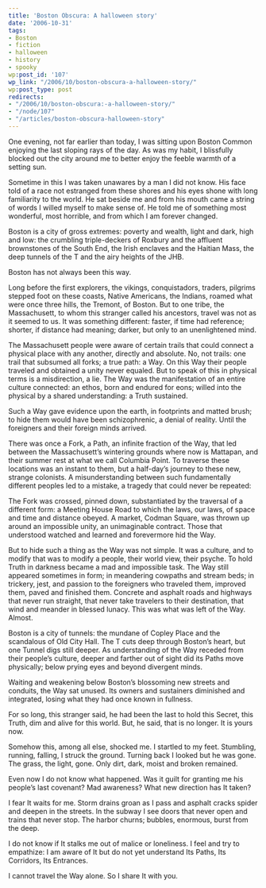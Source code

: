 ```yaml
---
title: 'Boston Obscura: A halloween story'
date: '2006-10-31'
tags:
- Boston
- fiction
- halloween
- history
- spooky
wp:post_id: '107'
wp_link: "/2006/10/boston-obscura-a-halloween-story/"
wp:post_type: post
redirects:
- "/2006/10/boston-obscura:-a-halloween-story/"
- "/node/107"
- "/articles/boston-obscura-halloween-story"
---
```


One evening, not far earlier than today, I was sitting upon Boston Common enjoying the last sloping rays of the day. As was my habit, I blissfully blocked out the city around me to better enjoy the feeble warmth of a setting sun.

Sometime in this I was taken unawares by a man I did not know. His face told of a race not estranged from these shores and his eyes shone with long familiarity to the world. He sat beside me and from his mouth came a string of words I willed myself to make sense of. He told me of something most wonderful, most horrible, and from which I am forever changed.

Boston is a city of gross extremes: poverty and wealth, light and dark, high and low: the crumbling triple-deckers of Roxbury and the affluent brownstones of the South End, the Irish enclaves and the Haitian Mass, the deep tunnels of the T and the airy heights of the JHB.

Boston has not always been this way.

Long before the first explorers, the vikings, conquistadors, traders, pilgrims stepped foot on these coasts, Native Americans, the Indians, roamed what were once three hills, the Tremont, of Boston. But to one tribe, the Massachusett, to whom this stranger called his ancestors, travel was not as it seemed to us. It was something different: faster, if time had reference; shorter, if distance had meaning; darker, but only to an unenlightened mind.

The Massachusett people were aware of certain trails that could connect a physical place with any another, directly and absolute. No, not trails: one trail that subsumed all forks; a true path: a Way. On this Way their people traveled and obtained a unity never equaled. But to speak of this in physical terms is a misdirection, a lie. The Way was the manifestation of an entire culture connected: an ethos, born and endured for eons; willed into the physical by a shared understanding: a Truth sustained.

Such a Way gave evidence upon the earth, in footprints and matted brush; to hide them would have been schizophrenic, a denial of reality. Until the foreigners and their foreign minds arrived.

There was once a Fork, a Path, an infinite fraction of the Way, that led between the Massachusett’s wintering grounds where now is Mattapan, and their summer rest at what we call Columbia Point. To traverse these locations was an instant to them, but a half-day’s journey to these new, strange colonists. A misunderstanding between such fundamentally different peoples led to a mistake, a tragedy that could never be repeated:

The Fork was crossed, pinned down, substantiated by the traversal of a different form: a Meeting House Road to which the laws, our laws, of space and time and distance obeyed. A market, Codman Square, was thrown up around an impossible unity, an unimaginable contract. Those that understood watched and learned and forevermore hid the Way.

But to hide such a thing as the Way was not simple. It was a culture, and to modify that was to modify a people, their world view, their psyche. To hold Truth in darkness became a mad and impossible task. The Way still appeared sometimes in form; in meandering cowpaths and stream beds; in trickery, jest, and passion to the foreigners who traveled them, improved them, paved and finished them. Concrete and asphalt roads and highways that never run straight, that never take travelers to their destination, that wind and meander in blessed lunacy. This was what was left of the Way. Almost.

Boston is a city of tunnels: the mundane of Copley Place and the scandalous of Old City Hall. The T cuts deep through Boston’s heart, but one Tunnel digs still deeper. As understanding of the Way receded from their people’s culture, deeper and farther out of sight did its Paths move physically; below prying eyes and beyond divergent minds.

Waiting and weakening below Boston’s blossoming new streets and conduits, the Way sat unused. Its owners and sustainers diminished and integrated, losing what they had once known in fullness.

For so long, this stranger said, he had been the last to hold this Secret, this Truth, dim and alive for this world. But, he said, that is no longer. It is yours now.

Somehow this, among all else, shocked me. I startled to my feet. Stumbling, running, falling, I struck the ground. Turning back I looked but he was gone. The grass, the light, gone. Only dirt, dark, moist and broken remained.

Even now I do not know what happened. Was it guilt for granting me his people’s last covenant? Mad awareness? What new direction has It taken?

I fear It waits for me. Storm drains groan as I pass and asphalt cracks spider and deepen in the streets. In the subway I see doors that never open and trains that never stop. The harbor churns; bubbles, enormous, burst from the deep.

I do not know if It stalks me out of malice or loneliness. I feel and try to empathize: I am aware of It but do not yet understand Its Paths, Its Corridors, Its Entrances.

I cannot travel the Way alone. So I share It with you.
